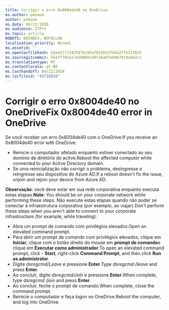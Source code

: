 ```yaml
---
title: Corrigir o erro 0x8004de40 no OneDrive
ms.author: pebaum
author: pebaum
ms.date: 04/21/2020
ms.audience: ITPro
ms.topic: article
ROBOTS: NOINDEX, NOFOLLOW
localization_priority: Normal
ms.assetid: ''
ms.openlocfilehash: 5da4271f242597b195ef61d553fd4a2ffb313025
ms.sourcegitcommit: 55eff703a17e500681d8fa6a87eb067019ade3cc
ms.translationtype: MT
ms.contentlocale: pt-BR
ms.lasthandoff: 04/22/2020
ms.locfileid: "43716016"
---
```

# <a name="fix-0x8004de40-error-in-onedrive"></a><span data-ttu-id="183bc-102">Corrigir o erro 0x8004de40 no OneDrive</span><span class="sxs-lookup"><span data-stu-id="183bc-102">Fix 0x8004de40 error in OneDrive</span></span>

<span data-ttu-id="183bc-103">Se você receber um erro 0x8004de40 com o OneDrive:</span><span class="sxs-lookup"><span data-stu-id="183bc-103">If you receive an 0x8004de40 error with OneDrive:</span></span>

- <span data-ttu-id="183bc-104">Reinicie o computador afetado enquanto estiver conectado ao seu domínio de diretório do acitve.</span><span class="sxs-lookup"><span data-stu-id="183bc-104">Reboot the affected computer while connected to your Acitve Directory domain.</span></span>
- <span data-ttu-id="183bc-105">Se uma reinicialização não corrigir o problema, desingresse e reingresse seu dispositivo do Azure AD.</span><span class="sxs-lookup"><span data-stu-id="183bc-105">If a reboot doesn't fix the issue, unjoin and rejoin your device from Azure AD.</span></span> 

<span data-ttu-id="183bc-106">**Observação**: você deve estar em sua rede corporativa enquanto executa estas etapas.</span><span class="sxs-lookup"><span data-stu-id="183bc-106">**Note**: You should be on your corporate network while performing these steps.</span></span> <span data-ttu-id="183bc-107">Não execute estas etapas quando não puder se conectar à infraestrutura corporativa (por exemplo, ao viajar).</span><span class="sxs-lookup"><span data-stu-id="183bc-107">Don't perform these steps when you aren't able to connect to your corporate infrastructure (for example, while traveling).</span></span> 

- <span data-ttu-id="183bc-108">Abra um prompt de comando com privilégios elevados.</span><span class="sxs-lookup"><span data-stu-id="183bc-108">Open an elevated command prompt.</span></span> 
- <span data-ttu-id="183bc-109">Para abrir um prompt de comando com privilégios elevados, clique em **Iniciar**, clique com o botão direito do mouse em **prompt de comando**e clique em **Executar como administrador**.</span><span class="sxs-lookup"><span data-stu-id="183bc-109">To open an elevated command prompt, click - **Start**, right-click **Command Prompt**, and then click **Run as administrator**.</span></span>
- <span data-ttu-id="183bc-110">Digite *dsregcmd/Leave* e pressione **Enter**.</span><span class="sxs-lookup"><span data-stu-id="183bc-110">Type *dsregcmd /leave* and press **Enter**.</span></span>
- <span data-ttu-id="183bc-111">Ao concluir, digite *dsregcmd/Join* e pressione **Enter**.</span><span class="sxs-lookup"><span data-stu-id="183bc-111">When complete, type *dsregcmd /join* and press **Enter**.</span></span>
- <span data-ttu-id="183bc-112">Ao concluir, feche o prompt de comando.</span><span class="sxs-lookup"><span data-stu-id="183bc-112">When complete, close the command prompt.</span></span>
- <span data-ttu-id="183bc-113">Reinicie o computador e faça logon no OneDrive.</span><span class="sxs-lookup"><span data-stu-id="183bc-113">Reboot the computer, and log into OneDrive.</span></span>